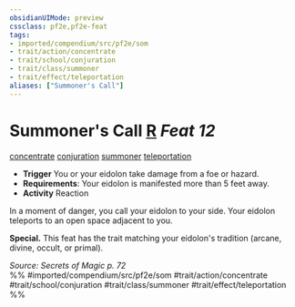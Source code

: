```yaml
---
obsidianUIMode: preview
cssclass: pf2e,pf2e-feat
tags:
- imported/compendium/src/pf2e/som
- trait/action/concentrate
- trait/school/conjuration
- trait/class/summoner
- trait/effect/teleportation
aliases: ["Summoner's Call"]
---
```

# Summoner's Call  [R](chapter-9-playing-the-game.md#Actions "Reaction") *Feat 12*  
[concentrate](concentrate.md)  [conjuration](conjuration.md)  [summoner](rules/traits/summoner-som.md)  [teleportation](teleportation.md)  

- **Trigger** You or your eidolon take damage from a foe or hazard.
- **Requirements**: Your eidolon is manifested more than 5 feet away.
- **Activity** Reaction

In a moment of danger, you call your eidolon to your side. Your eidolon teleports to an open space adjacent to you.

**Special.** This feat has the trait matching your eidolon's tradition (arcane, divine, occult, or primal).

*Source: Secrets of Magic p. 72*  
%% #imported/compendium/src/pf2e/som #trait/action/concentrate #trait/school/conjuration #trait/class/summoner #trait/effect/teleportation %%